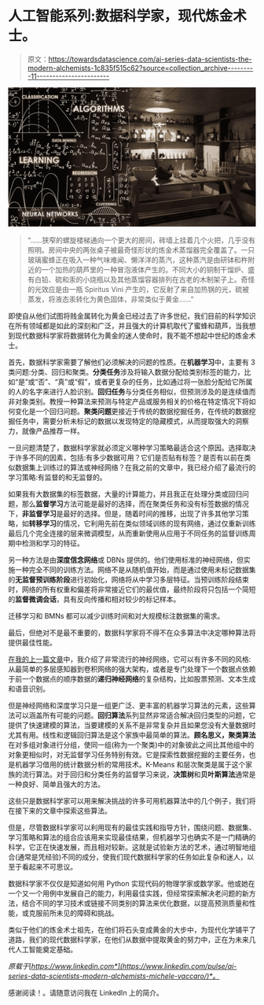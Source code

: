 # 人工智能系列:数据科学家，现代炼金术士。

> 原文：<https://towardsdatascience.com/ai-series-data-scientists-the-modern-alchemists-1c835f515c62?source=collection_archive---------11----------------------->

![](img/b9fc4dce41f6a23f46c4f9c82209ff94.png)

> “……狭窄的螺旋楼梯通向一个更大的房间，砖墙上挂着几个火把，几乎没有照明。房间中央的两张桌子被最奇怪形状的炼金术蒸馏器完全覆盖了。一只玻璃蜜蜂正在吸入一种气味难闻、懒洋洋的蒸汽，这种蒸汽是由研钵和杵附近的一个加热的葫芦里的一种冒泡液体产生的。不同大小的铜制干馏炉、盛有白铅、硫和汞的小烧瓶以及其他蒸馏容器排列在古老的木制架子上。奇怪的光效应是由一瓶 Spiritus Vini 产生的，它反射了来自加热锅的光，硫被蒸发，将液态汞转化为黄色固体，非常类似于黄金……”

即使自从他们试图将贱金属转化为黄金已经过去了许多世纪，我们目前的科学知识在所有领域都是如此的深刻和广泛，并且强大的计算机取代了蜜蜂和葫芦，当我想到现代数据科学家将数据转化为黄金的迷人使命时，我不能不想起中世纪的炼金术士。

首先，数据科学家需要了解他们必须解决的问题的性质。在**机器学习**中，主要有 3 类问题:分类、回归和聚类。**分类任务**涉及将输入数据分配给类别标签的能力，比如“是”或“否”、“真”或“假”，或者更复杂的任务，比如通过将一张脸分配给它所属的人的名字来进行人脸识别。**回归任务**与分类任务相似，但预测涉及的是连续值而非对象类别。教授一种算法来预测与特定产品或服务相关的价格在特定情况下将如何变化是一个回归问题。**聚类问题**更接近于传统的数据挖掘任务，在传统的数据挖掘任务中，需要分析未标记的数据以发现特定的隐藏模式，从而提取强大的洞察力，就像产品推荐一样。

一旦问题清楚了，数据科学家就必须定义哪种学习策略最适合这个原因。选择取决于许多不同的因素，包括:有多少数据可用？它们是否贴有标签？是否有以前在类似数据集上训练过的算法或神经网络？在我之前的文章中，我已经介绍了最流行的学习策略:有监督的和无监督的。

如果我有大数据集的标签数据，大量的计算能力，并且我正在处理分类或回归问题，那么**监督学习**方法可能是最好的选择，而在聚类任务和没有标签数据的情况下，**非监督学习**是最好的选择。但是，随着时间的推移，出现了许多其他学习策略，如**转移学习**的情况，它利用先前在类似领域训练的现有网络，通过仅重新训练最后几个完全连接的层来微调模型，从而重新使用从应用于不同任务的监督训练周期中检测和学习的特征。

另一种方法是由**深度信念网络**或 DBNs 提供的。他们使用标准的神经网络，但实施一种完全不同的训练方法。网络不是从随机值开始，而是通过使用未标记数据集的**无监督预训练阶段**进行初始化，网络将从中学习多层特征。当预训练阶段结束时，网络的所有权重和偏差将非常接近它们的最优值，最终阶段将只包括一个简短的**监督微调会话**，具有反向传播和相对较少的标记样本。

迁移学习和 BMNs 都可以减少训练时间和对大规模标注数据集的需求。

最后，但绝对不是最不重要的，数据科学家将不得不在众多算法中决定哪种算法将提供最佳性能。

[在我的上一篇文章](https://www.linkedin.com/pulse/ai-series-deep-learning-light-version-michele-vaccaro/)中，我介绍了非常流行的神经网络，它可以有许多不同的风格:从最简单的多层感知器到卷积网络的强大架构，或者是专门处理下一个数据点依赖于前一个数据点的顺序数据的**递归神经网络**的复杂结构，比如股票预测、文本生成和语音识别。

但是神经网络和深度学习只是一组更广泛、更丰富的机器学习算法的元素，这些算法可以涵盖所有可能的问题。**回归算法**系列显然非常适合解决回归类型的问题，它提供了快速建模的算法，当要建模的关系不是非常复杂并且如果您没有大量数据时尤其有用。线性和逻辑回归算法是这个家族中最简单的算法。**顾名思义，聚类算法**在对多组对象进行分组，使同一组(称为一个聚类)中的对象彼此之间比其他组中的对象更相似时，对无监督学习任务特别有效。它是探索性数据挖掘的主要任务，也是机器学习借用的统计数据分析的常用技术。K-Means 和层次聚类是属于这个家族的流行算法。对于回归和分类任务的监督学习来说，**决策树**和**贝叶斯算法**通常是一种良好、简单且强大的方法。

这些只是数据科学家可以用来解决挑战的许多可用机器算法中的几个例子，我们将在接下来的文章中探索这些算法。

但是，尽管数据科学家可以利用现有的最佳实践和指导方针，围绕问题、数据集、学习策略和算法的组合应该用来实现最佳结果，但机器学习也确实不是一门精确的科学，它正在快速发展，而且相对较新。这就是试验新方法的艺术，通过明智地组合(通常是凭经验)不同的成分，使我们现代数据科学家的任务如此复杂和迷人，以至于看起来不可思议。

数据科学家不仅仅是知道如何用 Python 实现代码的物理学家或数学家。他或她在一个又一个用例中发展自己的能力，利用最佳实践，但经常探索解决老问题的新方法，结合不同的学习技术或链接不同类别的算法来优化数据，以提高预测质量和性能，或克服前所未见的障碍和挑战。

类似于他们的炼金术士祖先，在他们将石头变成黄金的大步中，为现代化学铺平了道路，我们的现代数据科学家，在他们从数据中提取黄金的努力中，正在为未来几代人工智能奠定基础。

*原载于*[*https://www.linkedin.com*](https://www.linkedin.com/pulse/ai-series-data-scientists-modern-alchemists-michele-vaccaro/)*。*

感谢阅读！。请随意访问我在 LinkedIn 上的简介。